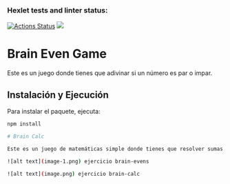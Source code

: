 ### Hexlet tests and linter status:
[![Actions Status](https://github.com/RSuarezwilli/fullstack-javascript-project-98/actions/workflows/hexlet-check.yml/badge.svg)](https://github.com/RSuarezwilli/fullstack-javascript-project-98/actions)
<a href="https://codeclimate.com/github/RSuarezwilli/fullstack-javascript-project-98/maintainability"><img src="https://api.codeclimate.com/v1/badges/8eed5dbf667bdcd01cbd/maintainability" /></a>

# Brain Even Game

Este es un juego donde tienes que adivinar si un número es par o impar.

## Instalación y Ejecución

Para instalar el paquete, ejecuta:


```bash
npm install

# Brain Calc

Este es un juego de matemáticas simple donde tienes que resolver sumas aleatorias.

![alt text](image-1.png) ejercicio brain-evens

![alt text](image.png) ejercicio brain-calc

